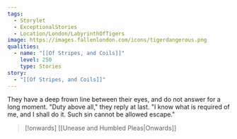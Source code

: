 ```yaml
---
tags:
  - Storylet
  - ExceptionalStories
  - Location/London/LabyrinthOfTigers
image: https://images.fallenlondon.com/icons/tigerdangerous.png
qualities:
  - name: "[[Of Stripes, and Coils]]"
    level: 250
    type: Stories
story:
  - "[[Of Stripes, and Coils]]"
---
```

They have a deep frown line between their eyes, and do not answer for a long moment. "Duty above all," they reply at last. "I know what is required of me, and I shall do it. Such sin cannot be allowed escape."


> [!onwards] [[Unease and Humbled Pleas|Onwards]]